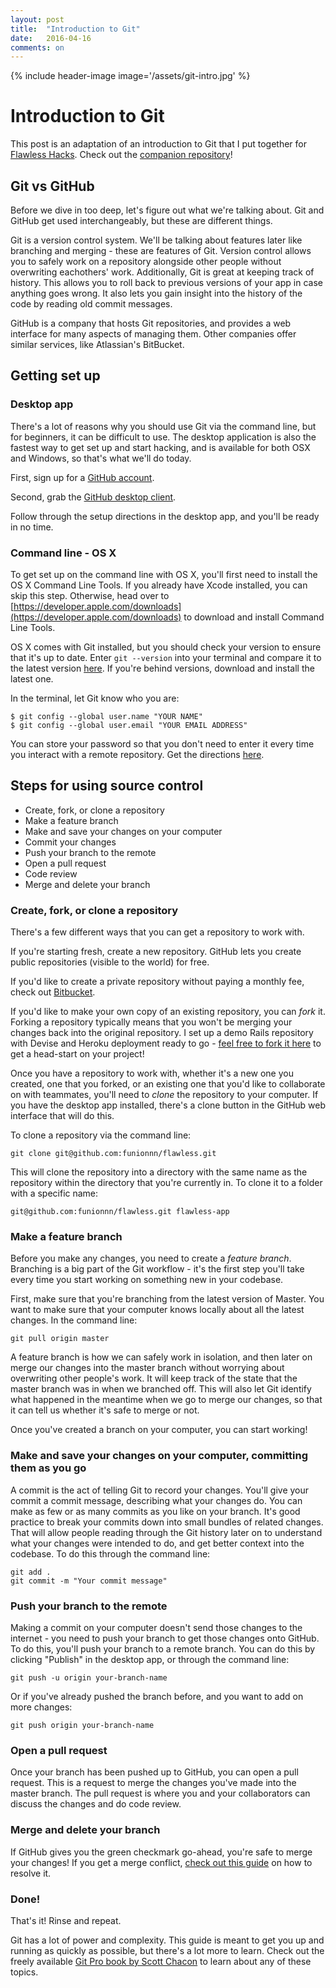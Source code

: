 ```yaml
---
layout: post
title:  "Introduction to Git"
date:   2016-04-16
comments: on
---
```

{% include header-image image='/assets/git-intro.jpg' %}

# Introduction to Git

This post is an adaptation of an introduction to Git that I put together for [Flawless Hacks](flawlesshacks.com). Check out the [companion repository](github.com/funionnn/flawless)!

## Git vs GitHub

Before we dive in too deep, let's figure out what we're talking about. Git and GitHub get used interchangeably, but these are different things. 

Git is a version control system. We'll be talking about features later like branching and merging - these are features of Git. Version control allows you to safely work on a repository alongside other people without overwriting eachothers' work. Additionally, Git is great at keeping track of history. This allows you to roll back to previous versions of your app in case anything goes wrong. It also lets you gain insight into the history of the code by reading old commit messages.

GitHub is a company that hosts Git repositories, and provides a web interface for many aspects of managing them. Other companies offer similar services, like Atlassian's BitBucket. 

## Getting set up

### Desktop app

There's a lot of reasons why you should use Git via the command line, but for beginners, it can be difficult to use. The desktop application is also the fastest way to get set up and start hacking, and is available for both OSX and Windows, so that's what we'll do today.

First, sign up for a [GitHub account](https://github.com).

Second, grab the [GitHub desktop client](https://desktop.github.com). 

Follow through the setup directions in the desktop app, and you'll be ready in no time.

### Command line - OS X

To get set up on the command line with OS X, you'll first need to install the OS X Command Line Tools. If you already have Xcode installed, you can skip this step. Otherwise, head over to [https://developer.apple.com/downloads](https://developer.apple.com/downloads) to download and install Command Line Tools.

OS X comes with Git installed, but you should check your version to ensure that it's up to date. Enter `git --version` into your terminal and compare it to the latest version [here](https://git-scm.com/download/mac). If you're behind versions, download and install the latest one.

In the terminal, let Git know who you are:
```
$ git config --global user.name "YOUR NAME"
$ git config --global user.email "YOUR EMAIL ADDRESS"
```

You can store your password so that you don't need to enter it every time you interact with a remote repository. Get the directions [here](https://help.github.com/articles/caching-your-github-password-in-git/).

## Steps for using source control

* Create, fork, or clone a repository
* Make a feature branch
* Make and save your changes on your computer
* Commit your changes
* Push your branch to the remote
* Open a pull request
* Code review
* Merge and delete your branch

### Create, fork, or clone a repository

There's a few different ways that you can get a repository to work with. 

If you're starting fresh, create a new repository. GitHub lets you create public repositories (visible to the world) for free. 

If you'd like to create a private repository without paying a monthly fee, check out [Bitbucket](https://bitbucket.org/).

If you'd like to make your own copy of an existing repository, you can *fork* it. Forking a repository typically means that you won't be merging your changes back into the original repository. I set up a demo Rails repository with Devise and Heroku deployment ready to go - [feel free to fork it  here](github.com/funionnn/flawless) to get a head-start on your project!

Once you have a repository to work with, whether it's a new one you created, one that you forked, or an existing one that you'd like to collaborate on with teammates, you'll need to *clone* the repository to your computer. If you have the desktop app installed, there's a clone button in the GitHub web interface that will do this. 

To clone a repository via the command line: 
```
git clone git@github.com:funionnn/flawless.git 
```
This will clone the repository into a directory with the same name as the repository within the directory that you're currently in. To clone it to a folder with a specific name: 

```
git@github.com:funionnn/flawless.git flawless-app
```

### Make a feature branch

Before you make any changes, you need to create a *feature branch*. Branching is a big part of the Git workflow - it's the first step you'll take every time you start working on something new in your codebase. 

First, make sure that you're branching from the latest version of Master. You want to make sure that your computer knows locally about all the latest changes. In the command line:

```
git pull origin master
```

A feature branch is how we can safely work in isolation, and then later on merge our changes into the master branch without worrying about overwriting other people's work. It will keep track of the state that the master branch was in when we branched off. This will also let Git identify what happened in the meantime when we go to merge our changes, so that it can tell us whether it's safe to merge or not. 

Once you've created a branch on your computer, you can start working!

### Make and save your changes on your computer, committing them as you go

A commit is the act of telling Git to record your changes. You'll give your commit a commit message, describing what your changes do. You can make as few or as many commits as you like on your branch. It's good practice to break your commits down into small bundles of related changes. That will allow people reading through the Git history later on to understand what your changes were intended to do, and get better context into the codebase. To do this through the command line:

```
git add .
git commit -m "Your commit message"
```

### Push your branch to the remote

Making a commit on your computer doesn't send those changes to the internet - you need to push your branch to get those changes onto GitHub. To do this, you'll push your branch to a remote branch. You can do this by clicking "Publish" in the desktop app, or through the command line: 

```
git push -u origin your-branch-name
```

Or if you've already pushed the branch before, and you want to add on more changes:

```
git push origin your-branch-name
```

### Open a pull request

Once your branch has been pushed up to GitHub, you can open a pull request. This is a request to merge the changes you've made into the master branch. The pull request is where you and your collaborators can discuss the changes and do code review. 

### Merge and delete your branch

If GitHub gives you the green checkmark go-ahead, you're safe to merge your changes! If you get a merge conflict, [check out this guide](https://help.github.com/articles/resolving-a-merge-conflict-from-the-command-line/) on how to resolve it.

### Done!

That's it! Rinse and repeat. 

Git has a lot of power and complexity. This guide is meant to get you up and running as quickly as possible, but there's a lot more to learn. Check out the freely available [Git Pro book by Scott Chacon](https://git-scm.com/book) to learn about any of these topics.